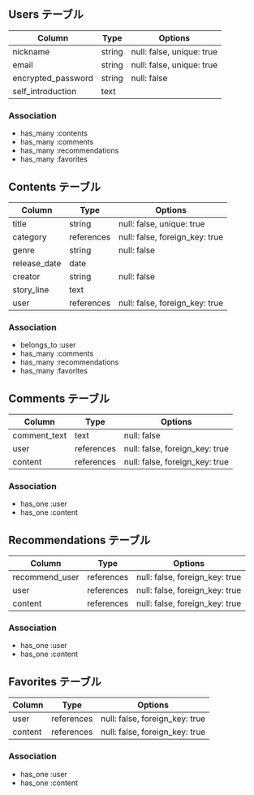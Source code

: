 ## Users テーブル

| Column             | Type   | Options                   |
| ------------------ | ------ | ------------------------- |
| nickname           | string | null: false, unique: true |
| email              | string | null: false, unique: true |
| encrypted_password | string | null: false               |
| self_introduction  | text   |                           |
### Association

- has_many :contents
- has_many :comments
- has_many :recommendations
- has_many :favorites


## Contents テーブル

|Column|Type|Options|
|------|----|-------|
|title|string|null: false, unique: true|
|category|references|null: false, foreign_key: true|
|genre|string|null: false|
|release_date|date||
|creator|string|null: false|
|story_line|text||
| user    | references | null: false, foreign_key: true |


### Association
- belongs_to :user
- has_many :comments
- has_many :recommendations
- has_many :favorites

## Comments テーブル

| Column             | Type   | Options                   |
| ------------------ | ------ | ------------------------- |
| comment_text      | text | null: false |
| user    | references | null: false, foreign_key: true |
| content    | references | null: false, foreign_key: true |
### Association

- has_one :user
- has_one :content

## Recommendations テーブル

| Column             | Type   | Options                   |
| ------------------ | ------ | ------------------------- |
| recommend_user    | references | null: false, foreign_key: true |
| user    | references | null: false, foreign_key: true |
| content    | references | null: false, foreign_key: true |
### Association

- has_one :user
- has_one :content

## Favorites テーブル

| Column             | Type   | Options                   |
| ------------------ | ------ | ------------------------- |
| user    | references | null: false, foreign_key: true |
| content    | references | null: false, foreign_key: true |
### Association

- has_one :user
- has_one :content
